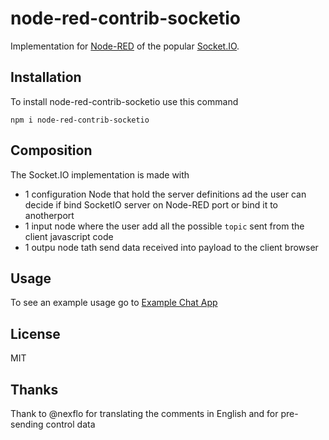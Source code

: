 # node-red-contrib-socketio
Implementation for [Node-RED](https://nodered.org/) of the popular [Socket.IO](http://socket.io/).

## Installation
To install node-red-contrib-socketio use this command

`npm i node-red-contrib-socketio`

## Composition
The Socket.IO implementation is made with
* 1 configuration Node that hold the server definitions ad the user can decide if bind SocketIO server on Node-RED port or bind it to anotherport
* 1 input node where the user add all the possible `topic` sent from the client javascript code
* 1 outpu node tath send data received into payload to the client browser

## Usage
To see an example usage go to [Example Chat App](https://flows.nodered.org/flow/71f7da3a14951acb67f94bac1f71812a)

## License
MIT

## Thanks
Thank to @nexflo for translating the comments in English and for pre-sending control data 

